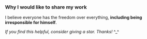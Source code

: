 ### Why I would like to share my work
I believe everyone has the freedom over everything, **including being irresponsible for himself**.

*If you find this helpful, consider giving a star. Thanks!* ^_^
